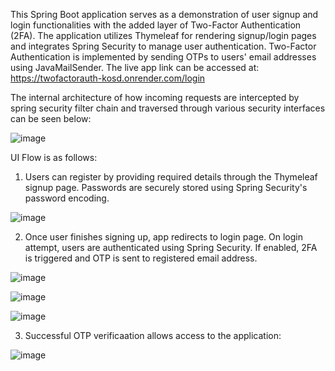 This Spring Boot application serves as a demonstration of user signup and login functionalities with the added layer of Two-Factor Authentication (2FA). 
The application utilizes Thymeleaf for rendering signup/login pages and integrates Spring Security to manage user authentication. 
Two-Factor Authentication is implemented by sending OTPs to users' email addresses using JavaMailSender.
The live app link can be accessed at: https://twofactorauth-kosd.onrender.com/login

The internal architecture of how incoming requests are intercepted by spring security filter chain and traversed through various security interfaces can be seen below:

![image](https://github.com/whoisdeepak/2FactorAuthApp-SpringSecurity/assets/101911034/24c90ff7-9e7c-43fb-9f76-1bdf32efe084)

UI Flow is as follows:

1. Users can register by providing required details through the Thymeleaf signup page. Passwords are securely stored using Spring Security's password encoding.

![image](https://github.com/whoisdeepak/2FactorAuthApp-SpringSecurity/assets/101911034/800a39ce-4777-4530-8850-264c74cceed8)


2. Once user finishes signing up, app redirects to login page. On login attempt, users are authenticated using Spring Security. If enabled, 2FA is triggered and OTP is sent to registered email address.

![image](https://github.com/whoisdeepak/2FactorAuthApp-SpringSecurity/assets/101911034/96af4753-1266-4b07-84ce-8bc1566a98ab)

![image](https://github.com/whoisdeepak/2FactorAuthApp-SpringSecurity/assets/101911034/d36cf9ed-d40b-425d-98c5-b26cf4cfd13f)

![image](https://github.com/whoisdeepak/2FactorAuthApp-SpringSecurity/assets/101911034/f59fd324-534e-48e9-a0c9-7e795328b06f)


3. Successful OTP verificaation allows access to the application:

![image](https://github.com/whoisdeepak/2FactorAuthApp-SpringSecurity/assets/101911034/01b07ea6-1998-461d-bcc4-93d2b2c8870d)

